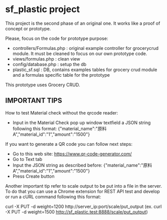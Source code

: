sf_plastic project
==================
This project is the second phase of an original one. It works like a proof of concept or prototype.

Please, focus on the code for prototype purpose:
* controllers/Formulas.php : original example controller for grocerycrud module. It must be cleaned to focus on our own prototype code.
* views/formulas.php : clean view
* config/database.php : setup the db
* plastic_sf.sql : DB, contains examples tables for grocery crud module and a formulas specific table for the prototype

This  prototype uses Grocery CRUD.

IMPORTANT TIPS
--------------
How to test Material check without the qrcode reader:

* Input in the Material Check pop up window textfield a JSON string following this format:
{"material_name":"原料A","material_id":"1","amount":"1500"}

If you want to generate a QR code you can follow next steps:

* Go to this web site: https://www.qr-code-generator.com/
* Go to Text tab
* Input the JSON string as described before:
{"material_name":"原料A","material_id":"1","amount":"1500"}
* Press Create button

Another important tip refer to scale output to be put into a file in the server. To do that you can use a Chrome extension for REST API test and develop or run a cURL command following this format:

curl -X PUT -d weight=1200 http://server_ip:port/scale/put_output (ex. curl -X PUT -d weight=1500 http://sf_plastic.test:8888/scale/put_output)
